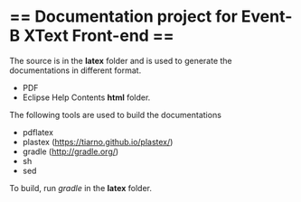 == Documentation project for Event-B XText Front-end ==
=======================================================

The source is in the **latex** folder and is used to generate the documentations in different format.
- PDF
- Eclipse Help Contents **html** folder.

The following tools are used to build the documentations
- pdflatex
- plastex (https://tiarno.github.io/plastex/)
- gradle (http://gradle.org/)
- sh
- sed

To build, run *gradle* in the **latex** folder.

